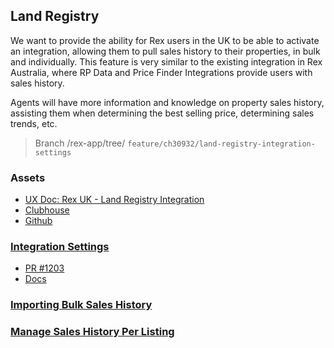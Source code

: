 
## Land Registry

We want to provide the ability for Rex users in the UK to be able to activate an integration, allowing them to pull sales history to their properties, in bulk and individually. This feature is very similar to the existing integration in Rex Australia, where RP Data and Price Finder Integrations provide users with sales history.

Agents will have more information and knowledge on property sales history, assisting them when determining the best selling price, determining sales trends, etc.

> Branch /rex-app/tree/ `feature/ch30932/land-registry-integration-settings`

### Assets
- [UX Doc: Rex UK - Land Registry Integration](https://docs.google.com/document/d/1OqpiBrKFJcKu4VwY-akVB4J79A6_1ZlgR_tLZoYC8BU/edit#heading=h.yduvmhvc306d)
- [Clubhouse](https://app.clubhouse.io/rexlabs/stories/space/27509/everything)
- [Github](https://github.com/rexlabsio/rex-app)


### [Integration Settings](md/rexlabs/Land_Registry/Integration_Settings.md)  
- [PR #1203](https://github.com/rexlabsio/rex-app/pull/1203)
- [Docs](md/rexlabs/Land_Registry/Integration_Settings_Docs.md)  

### [Importing Bulk Sales History](md/rexlabs/Land_Registry/Importing_Bulk_Sales_History.md)
### [Manage Sales History Per Listing](md/rexlabs/Land_Registry/Manage_Sales_History_Per_Listing.md)
